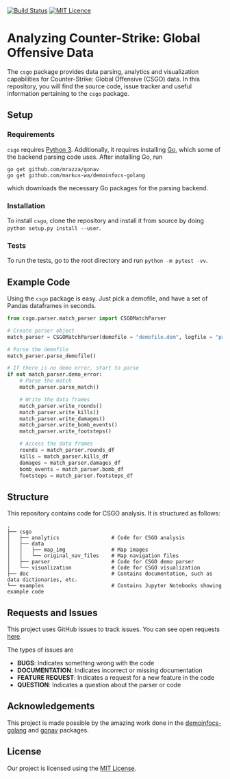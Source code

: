 [![Build Status](https://travis-ci.com/pnxenopoulos/csgo.svg?branch=master)](https://travis-ci.com/pnxenopoulos/csgo) [![MIT Licence](https://badges.frapsoft.com/os/mit/mit.svg?v=103)](https://opensource.org/licenses/mit-license.php)

# Analyzing Counter-Strike: Global Offensive Data
The `csgo` package provides data parsing, analytics and visualization capabilities for Counter-Strike: Global Offensive (CSGO) data. In this repository, you will find the source code, issue tracker and useful information pertaining to the `csgo` package.

## Setup
### Requirements
`csgo` requires [Python 3](https://www.python.org/downloads/). Additionally, it requires installing [Go](https://golang.org/), which some of the backend parsing code uses. After installing Go, run

```
go get github.com/mrazza/gonav
go get github.com/markus-wa/demoinfocs-golang
```

which downloads the necessary Go packages for the parsing backend.

### Installation
To install `csgo`, clone the repository and install it from source by doing `python setup.py install --user`.

### Tests
To run the tests, go to the root directory and run `python -m pytest -vv`.

## Example Code
Using the `csgo` package is easy. Just pick a demofile, and have a set of Pandas dataframes in seconds.

```python
from csgo.parser.match_parser import CSGOMatchParser

# Create parser object
match_parser = CSGOMatchParser(demofile = "demofile.dem", logfile = "parser.log", competition_name = "CompetitionName", match_name = "MatchName")

# Parse the demofile
match_parser.parse_demofile()

# If there is no demo error, start to parse
if not match_parser.demo_error:
    # Parse the match
    match_parser.parse_match()

    # Write the data frames
    match_parser.write_rounds()
    match_parser.write_kills()
    match_parser.write_damages()
    match_parser.write_bomb_events()
    match_parser.write_footsteps()

    # Access the data frames
    rounds = match_parser.rounds_df
    kills = match_parser.kills_df
    damages = match_parser.damages_df
    bomb_events = match_parser.bomb_df
    footsteps = match_parser.footsteps_df
```

## Structure
This repository contains code for CSGO analysis. It is structured as follows:

```
.
├── csgo
│   ├── analytics                 # Code for CSGO analysis
│   ├── data                      
│   │   ├── map_img               # Map images
│   │   └── original_nav_files    # Map navigation files
│   ├── parser                    # Code for CSGO demo parser
│   └── visualization             # Code for CSGO visualization
├── doc                           # Contains documentation, such as data dictionaries, etc.
└── examples                      # Contains Jupyter Notebooks showing example code
```

## Requests and Issues
This project uses GitHub issues to track issues. You can see open requests [here](https://github.com/pnxenopoulos/csgo/issues).

The types of issues are
- **BUGS**: Indicates something wrong with the code
- **DOCUMENTATION**: Indicates incorrect or missing documentation
- **FEATURE REQUEST**: Indicates a request for a new feature in the code
- **QUESTION**: Indicates a question about the parser or code

## Acknowledgements
This project is made possible by the amazing work done in the [demoinfocs-golang](https://github.com/markus-wa/demoinfocs-golang) and [gonav](https://github.com/mrazza/gonav) packages.

## License
Our project is licensed using the [MIT License](https://github.com/pnxenopoulos/csgo/blob/master/LICENSE).
